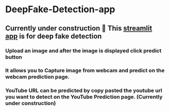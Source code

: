 # DeepFake-Detection-app
## Currently under construction 🚧 This [streamlit app](https://share.streamlit.io/filxy/deepfake-detection-app/main/app.py) is for deep fake detection
### Upload an image and after the image is displayed click predict button
### It allows you to Capture image from webcam and predict on the webcam prediction page.
### YouTube URL can be predicted by copy pasted the youtube url you want to detect on the YouTube Prediction page. (Currently under construction)

